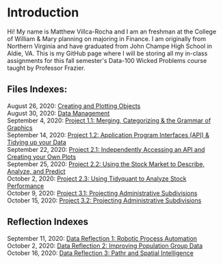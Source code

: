 # Introduction
Hi! My name is Matthew Villca-Rocha and I am an freshman at the College of William & Mary planning on majoring in Finance. I am originally from Northern Virginia and have graduated from John Champe High School in Aldie, VA. This is my GitHub page where I will be storing all my in-class assignments for this fall semester's Data-100 Wicked Problems course taught by Professor Frazier. 

## Files Indexes:

August 26, 2020: [Creating and Plotting Objects](creating_objects.md) <br />
August 30, 2020: [Data Management](data_mgt.md) <br />
September 4, 2020: [Project 1.1: Merging, Categorizing & the Grammar of Graphics](project_1.1.md) <br />
September 14, 2020: [Project 1.2: Application Program Interfaces (API) & Tidying up your Data](project_1.2.md) <br />
September 22, 2020: [Project 2.1: Independently Accessing an API and Creating your Own Plots](project_2.1.md) <br />
September 25, 2020: [Project 2.2: Using the Stock Market to Describe, Analyze, and Predict](project_2.2.md) <br />
October 2, 2020:  [Project 2.3: Using Tidyquant to Analyze Stock Performance](project_2.3.md) <br />
October 9, 2020: [Project 3.1: Projecting Administrative Subdivisions](project_3.1.md) <br />
October 15, 2020: [Project 3.2: Projecting Administrative Subdivisions](project_3.2.md) <br />



## Reflection Indexes

September 11, 2020: [Data Reflection 1: Robotic Process Automation](df1.md) <br />October 2, 2020:  [Data Reflection 2: Improving Population Group Data](df2.md) <br />October 16, 2020: [Data Reflection 3: Pathr and Spatial Intelligence](df3.md)  <br />
